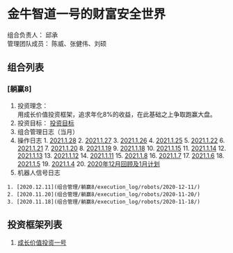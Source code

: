 # 金牛智道一号的财富安全世界
组合负责人： 邱承  
管理团队成员： 陈威、张健伟、刘硕

## 组合列表
### [躺赢8]
1. 投资理念：  
用成长价值投资框架，追求年化8%的收益，在此基础之上争取跑赢大盘。  
2. 投资目标：
[投资目标](组合管理/躺赢8/target.md)  
3. 组合管理日志（当月）
  1. 操作日志
    1. [2021.1.28](组合管理/躺赢8/execution_log/operations/2021-01-28.md)
    2. [2021.1.27](组合管理/躺赢8/execution_log/operations/2021-01-27.md)
    3. [2021.1.26](组合管理/躺赢8/execution_log/operations/2021-01-26.md)
    4. [2021.1.25](组合管理/躺赢8/execution_log/operations/2021-01-25.md)
    5. [2021.1.22](组合管理/躺赢8/execution_log/operations/2021-01-22.md)
    6. [2021.1.21](组合管理/躺赢8/execution_log/operations/2021-01-21.md)
    7. [2021.1.20](组合管理/躺赢8/execution_log/operations/2021-01-20.md)
    8. [2021.1.19](组合管理/躺赢8/execution_log/operations/2021-01-19.md)
    9. [2021.1.18](组合管理/躺赢8/execution_log/operations/2021-01-18.md)
    10. [2021.1.15](组合管理/躺赢8/execution_log/operations/2021-01-15.md)
    11. [2021.1.14](组合管理/躺赢8/execution_log/operations/2021-01-14.md)
    12. [2021.1.13](组合管理/躺赢8/execution_log/operations/2021-01-13.md)
    13. [2021.1.12](组合管理/躺赢8/execution_log/operations/2021-01-12.md)
    14. [2021.1.11](组合管理/躺赢8/execution_log/operations/2021-01-11.md)
    15. [2021.1.8](组合管理/躺赢8/execution_log/operations/2021-01-08.md)
    16. [2021.1.7](组合管理/躺赢8/execution_log/operations/2021-01-07.md)
    17. [2021.1.6](组合管理/躺赢8/execution_log/operations/2021-01-06.md)
    18. [2021.1.5](组合管理/躺赢8/execution_log/operations/2021-01-05.md)
    19. [2021.1.4](组合管理/躺赢8/execution_log/operations/2021-01-04.md)
    20. [2020年12月回顾及1月计划](组合管理/躺赢8/execution_log/operations/2021-01-投资计划.md)
  4. 机器人信号日志
  
    1. [2020.12.11](组合管理/躺赢8/execution_log/robots/2020-12-11/)
    2. [2020.11.20](组合管理/躺赢8/execution_log/robots/2020-11-20/)
    3. [2020.11.18](组合管理/躺赢8/execution_log/robots/2020-11-18/)


## 投资框架列表

1. [成长价值投资一号](投资框架/成长价值投资一号/framework)

